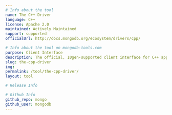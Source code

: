 ```yaml
---
# Info about the tool
name: The C++ Driver
language: C++
license: Apache 2.0
maintained: Actively Maintained
support: supported
officialUrl: http://docs.mongodb.org/ecosystem/drivers/cpp/

# Info about the tool on mongodb-tools.com
purpose: Client Interface
description: The official, 10gen-supported client interface for C++ applications.
slug: the-cpp-driver
img: 
permalink: /tool/the-cpp-driver/
layout: tool

# Release Info

# Github Info
github_repo: mongo
github_user: mongodb
---
```



